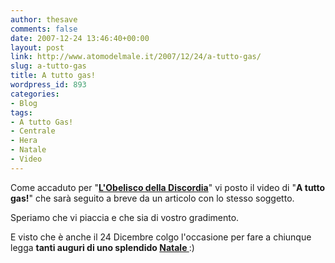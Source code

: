 ```yaml
---
author: thesave
comments: false
date: 2007-12-24 13:46:40+00:00
layout: post
link: http://www.atomodelmale.it/2007/12/24/a-tutto-gas/
slug: a-tutto-gas
title: A tutto gas!
wordpress_id: 893
categories:
- Blog
tags:
- A tutto Gas!
- Centrale
- Hera
- Natale
- Video
---
```


Come accaduto per "[**L'Obelisco della Discordia**](http://www.atomodelmale.it/2007/01/29/lobelisco-della-discordiathe-movie/)" vi posto il video di "**A tutto gas!**" che sarà seguito a breve da un articolo con lo stesso soggetto.

Speriamo che vi piaccia e che sia di vostro gradimento.



E visto che è anche il 24 Dicembre colgo l'occasione per fare a chiunque legga **tanti auguri di uno splendido [Natale ](http://www.atomodelmale.it/2007/12/25/buon-nasale/)**:)
